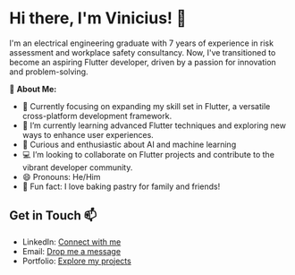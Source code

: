 # Hi there, I'm Vinicius! 👋

I'm an electrical engineering graduate with 7 years of experience in risk assessment and workplace safety consultancy. Now, I've transitioned to become an aspiring Flutter developer, driven by a passion for innovation and problem-solving.

🚀 **About Me:**
- 💼 Currently focusing on expanding my skill set in Flutter, a versatile cross-platform development framework.
- 🌱 I’m currently learning advanced Flutter techniques and exploring new ways to enhance user experiences.
- 🤖 Curious and enthusiastic about AI and machine learning
- 💻 I’m looking to collaborate on Flutter projects and contribute to the vibrant developer community.
- 😄 Pronouns: He/Him
- 🧁 Fun fact: I love baking pastry for family and friends!

## Get in Touch 📫
- LinkedIn: [Connect with me](https://www.linkedin.com/in/vinicius-acruz/)
- Email: [Drop me a message](mailto:vinicius.a.cruz1@gmail.com)
- Portfolio: [Explore my projects](https://vinicius-acruz.github.io)

<!---
vinicius-acruz/vinicius-acruz is a ✨ special ✨ repository because its `README.md` (this file) appears on your GitHub profile.
You can click the Preview link to take a look at your changes.
--->
